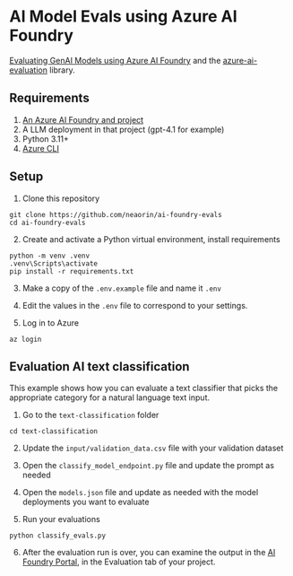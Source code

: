 # AI Model Evals using Azure AI Foundry

[Evaluating GenAI Models using Azure AI Foundry](https://learn.microsoft.com/en-us/azure/ai-foundry/how-to/evaluate-generative-ai-app) and the [azure-ai-evaluation](https://pypi.org/project/azure-ai-evaluation/) library.

## Requirements

1. [An Azure AI Foundry and project](https://learn.microsoft.com/en-us/azure/ai-foundry/how-to/create-projects?tabs=ai-foundry)
2. A LLM deployment in that project (gpt-4.1 for example)
3. Python 3.11+
4. [Azure CLI](https://learn.microsoft.com/en-us/cli/azure/get-started-with-azure-cli?view=azure-cli-latest)

## Setup

1. Clone this repository

```
git clone https://github.com/neaorin/ai-foundry-evals
cd ai-foundry-evals
```

2. Create and activate a Python virtual environment, install requirements
```
python -m venv .venv
.venv\Scripts\activate
pip install -r requirements.txt
```

3. Make a copy of the `.env.example` file and name it `.env`

4. Edit the values in the `.env` file to correspond to your settings.

5. Log in to Azure

```
az login
```

## Evaluation AI text classification

This example shows how you can evaluate a text classifier that picks the appropriate category for a natural language text input.

1. Go to the `text-classification` folder

```
cd text-classification
```

2. Update the `input/validation_data.csv` file with your validation dataset

3. Open the `classify_model_endpoint.py` file and update the prompt as needed

4. Open the `models.json` file and update as needed with the model deployments you want to evaluate

5. Run your evaluations

```
python classify_evals.py
```

6. After the evaluation run is over, you can examine the output in the [AI Foundry Portal](https://ai.azure.com/), in the Evaluation tab of your project.

